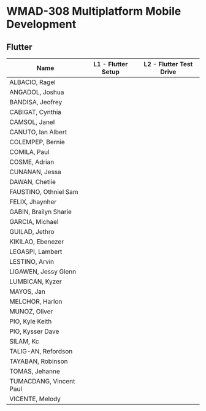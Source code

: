 <h1>WMAD-308 Multiplatform Mobile Development</h1>
<h2>Flutter</h2>
<Table>
    <thead>
        <th>Name</th>
        <th>L1 - Flutter Setup</th>
        <th>L2 - Flutter Test Drive</th>
    </thead>
    <tbody>
        <tr>
            <td>ALBACIO, Ragel</td>
            <td></td>
            <td></td>
        </tr>
        <tr>
            <td>ANGADOL, Joshua</td>
            <td></td>
            <td></td>
        </tr>
        <tr>
            <td>BANDISA, Jeofrey</td>
            <td></td>
            <td></td>
        </tr>
        <tr>
            <td>CABIGAT, Cynthia</td>
            <td></td>
            <td></td>
        </tr>
        <tr>
            <td>CAMSOL, Janel</td>
            <td></td>
            <td></td>
        </tr>
        <tr>
            <td>CANUTO, Ian Albert</td>
            <td></td>
            <td></td>
        </tr>
        <tr>
            <td>COLEMPEP, Bernie</td>
            <td></td>
            <td></td>
        </tr>
        <tr>
            <td>COMILA, Paul</td>
            <td></td>
            <td></td>
        </tr>
        <tr>
            <td>COSME, Adrian</td>
            <td></td>
            <td></td>
        </tr>
        <tr>
            <td>CUNANAN, Jessa</td>
            <td></td>
            <td></td>
        </tr>
        <tr>
            <td>DAWAN, Chetlie</td>
            <td></td>
            <td></td>
        </tr>
        <tr>
            <td>FAUSTINO, Othniel Sam</td>
            <td></td>
            <td></td>
        </tr>
        <tr>
            <td>FELIX, Jhaynher</td>
            <td></td>
            <td></td>
        </tr>
        <tr>
            <td>GABIN, Brailyn Sharie</td>
            <td></td>
            <td></td>
        </tr>
        <tr>
            <td>GARCIA, Michael</td>
            <td></td>
            <td></td>
        </tr>
        <tr>
            <td>GUILAD, Jethro</td>
            <td></td>
            <td></td>
        </tr>
        <tr>
            <td>KIKILAO, Ebenezer</td>
            <td></td>
            <td></td>
        </tr>
        <tr>
            <td>LEGASPI, Lambert</td>
            <td></td>
            <td></td>
        </tr>
        <tr>
            <td>LESTINO, Arvin</td>
            <td></td>
            <td></td>
        </tr>
        <tr>
            <td>LIGAWEN, Jessy Glenn</td>
            <td></td>
            <td></td>
        </tr>
        <tr>
            <td>LUMBICAN, Kyzer</td>
            <td></td>
            <td></td>
        </tr>
        <tr>
            <td>MAYOS, Jan</td>
            <td></td>
            <td></td>
        </tr>
        <tr>
            <td>MELCHOR, Harlon</td>
            <td></td>
            <td></td>
        </tr>
        <tr>
            <td>MUNOZ, Oliver</td>
            <td></td>
            <td></td>
        </tr>
        <tr>
            <td>PIO, Kyle Keith</td>
            <td></td>
            <td></td>
        </tr>
        <tr>
            <td>PIO, Kysser Dave</td>
            <td></td>
            <td></td>
        </tr>
        <tr>
            <td>SILAM, Kc</td>
            <td></td>
            <td></td>
        </tr>
        <tr>
            <td>TALIG-AN, Refordson</td>
            <td></td>
            <td></td>
        </tr>
        <tr>
            <td>TAYABAN, Robinson</td>
            <td></td>
            <td></td>
        </tr>
        <tr>
            <td>TOMAS, Jehanne</td>
            <td></td>
            <td></td>
        </tr>
        <tr>
            <td>TUMACDANG, Vincent Paul</td>
            <td></td>
            <td></td>
        </tr>
        <tr>
            <td>VICENTE, Melody</td>
            <td></td>
            <td></td>
        </tr>
    </tbody>
</Table>
